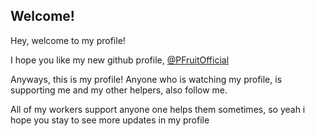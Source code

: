 ## Welcome!
Hey, welcome to my profile!

I hope you like my new github profile, [@PFruitOfficial](https://github.com/PFruitOfficial)

Anyways, this is my profile! Anyone who is watching my profile, is supporting me and my other helpers, also follow me.

All of my workers support anyone one helps them sometimes, so yeah i hope you stay to see more updates in my profile
